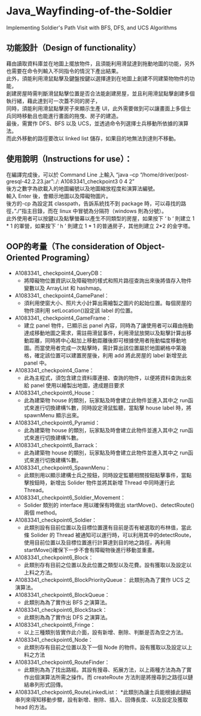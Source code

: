 # Java_Wayfinding-of-the-Soldier
Implementing Soldier's Path Visit with BFS, DFS, and UCS Algorithms

## 功能設計（Design of functionality）
藉由讀取資料庫並在地圖上擺放物件，且須能利用滑鼠達到拖動地圖的功能，另外也需要在命令列輸入不同指令的情況下產出結果。  
此外，須能利用滑鼠點擊及鍵盤按鍵以選擇達到在地圖上創建不同建築物物件的功能，  
創建房屋時需判斷滑鼠點擊位置是否合法能創建房屋，並且利用滑鼠點擊創建多個執行緒，藉此達到可一次蓋不同的房子，  
同時，須能利用滑鼠點擊房子來顯示生產 UI，此外需要做到可以讓畫面上多個士兵同時移動且也能進行畫面的拖曳、房子的建造。  
最後，需實作 DFS、BFS 以及 UCS，並透過命令列選擇士兵移動所依據的演算法。  
而此外移動的路徑要改以 linked list 儲存，如果目的地無法到達則不移動。  

## 使用說明（Instructions for use）：
在編譯完成後，可以於 Command Line 上輸入 “java –cp “/home/driver/post-gresql-42.2.23.jar”:./: A1083341_checkpoint3 0 4 2”  
後方之數字為欲載入的地圖編號以及地圖縮放程度和演算法編號。  
輸入 Enter 後，會顯示地圖以及障礙物圖片。  
後方的-cp 為設定其 classpath，告訴系統找不到 package 時，可以尋找的路徑，”./”指主目錄，而在 linux 中冒號為分隔符（windows 則為分號）。  
此外使用者可以按鍵以及點擊螢幕以產生不同類型的房屋，如果按下 ‘ b ‘ 則建立 1 * 1 的軍營，如果按下 ‘ h ’ 則建立 1 * 1 的普通房子，其他則建立 2*2 的金字塔。  


## OOP的考量（The consideration of Object-Oriented Programing）
* A1083341_ checkpoint4_QueryDB：
  * 將障礙物位置資訊以及障礙物的樣式和照片路徑查詢出來後將值存入物件變數以及 ArrayList 和 hashmap。
* A1083341_ checkpoint4_GamePanel：
  * 須利用使窗大小、照片大小計算出需繪製之圖片的起始位置。每個房屋的物件須利用 setLocation()設定該 label 的位置。
* A1083341_ checkpoint4_GameFrame：
  * 建立 panel 物件，已顯示出 panel 內容，同時為了讓使用者可以藉由拖動達成移動地圖之需求，需註冊滑鼠事件，利用滑鼠放開以及點擊計算出移動距離，同時將中心點加上移動距離後即可根據使用者拖動幅度移動地圖。而當使用者完成一次點擊時，需計算出該位置屬於地圖網格中第幾格，確定該位置可以建置房屋後，利用 add 將此房屋的 label 新增至此panel 中。
* A1083341_checkpoint4_Game：
  * 此為主程式，須包含建立資料庫連接、查詢的物件，以便將資料查詢出來給 panel 使用以繪製出地圖，達成題目要求
* A1083341_checkpoint6_House：
  * 此為建築物 house 的類別，玩家點及時會建立此物件並進入其中之 run函式來進行切換建構%數，同時設定滑鼠監聽，當點擊 house label 時，將 spawnMenu 顯示出來。
* A1083341_checkpoint6_Pyramid：
  * 此為建築物 house 的類別，玩家點及時會建立此物件並進入其中之 run函式來進行切換建構%數。
* A1083341_checkpoint6_Barrack：
  * 此為建築物 house 的類別，玩家點及時會建立此物件並進入其中之 run函式來進行切換建構%數。
* A1083341_checkpoint6_SpawnMenu：
  * 此類別用以顯示建構士兵之按鈕，同時設定監聽相關按鈕點擊事件，當點擊按鈕時，新增出 Solider 物件並將其新增 Thread 中同時運行此Thread。
* A1083341_checkpoint6_Soldier_Movement：
  * Solider 類別的 interface 用以確保有時做出 startMove()、detectRoute()兩個 method。
* A1083341_checkpoint6_Soldier：
  * 此類別設有目前位置以及目標位置還有目前是否有被選取的布林值，當此條 Solider 的 Thread 被通知可以運行時，可以利用其中的detectRoute，使用目前位置以及目標位置進行計算達到目的地之路徑，再利用 startMove()確保下一步不會有障礙物後進行移動並重畫。
* A1083341_checkpoint6_Block：
  * 此類別存有目前之位置以及此位置之類型以及花費。設有獲取以及設定以上料之方法。
* A1083341_checkpoint6_BlockPriorityQueue：
此類別為為了實作 UCS 之演算法。
* A1083341_checkpoint6_BlockQueue：
  * 此類別為為了實作出 BFS 之演算法。
* A1083341_checkpoint6_BlockStack：
  * 此類別為為了實作出 DFS 之演算法。
* A1083341_checkpoint6_Fringe：
  * 以上三種類別皆實作此介面，設有新增、刪除、判斷是否為空之方法。
* A1083341_checkpoint6_Node：
  * 此類別存有目前之位置以及下一個 Node 的物件。設有獲取以及設定以上料之方法
* A1083341_checkpoint6_RouteFinder：
  * 此類別為為了找出路經。其設有搜尋、拓展方法，以上兩種方法為為了實作出個演算法所需之操作。而 createRoute 方法則是將搜尋到之路徑以鏈結串列形式回傳。
* A1083341_checkpoint6_RouteLinkedList：
  *此類別為讓士兵能根據此鏈結串列來得知移動步驟，設有新增、刪除、插入、回傳長度、以及設定及獲取 head 的方法。
